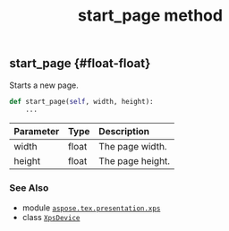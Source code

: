 ﻿---
title: start_page method
second_title: Aspose.TeX for Python via .NET API References
description: 
type: docs
weight: 180
url: /python-net/aspose.tex.presentation.xps/xpsdevice/start_page/
is_root: false
---

## start_page {#float-float}

Starts a new page.



```python
def start_page(self, width, height):
    ...
```


| Parameter | Type | Description |
| :- | :- | :- |
| width | float | The page width. |
| height | float | The page height. |



### See Also
* module [`aspose.tex.presentation.xps`](../../)
* class [`XpsDevice`](/tex/python-net/aspose.tex.presentation.xps/xpsdevice)
